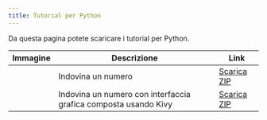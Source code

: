 ```yaml
---
title: Tutorial per Python
---
```


Da questa pagina potete scaricare i tutorial per Python.

| Immagine | Descrizione | Link |
| --- | --- | --- |
| | Indovina un numero | [Scarica ZIP](files/python_indovina_un_numero.zip) |
| | Indovina un numero con interfaccia grafica composta usando Kivy | [Scarica ZIP](files/python_indovina_un_numero_gui.zip) |
